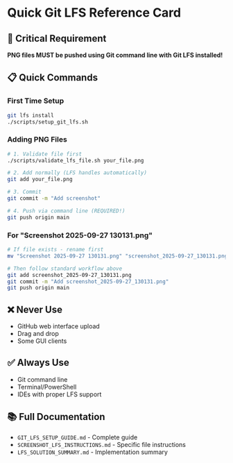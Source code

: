 # Quick Git LFS Reference Card

## 🚨 Critical Requirement
**PNG files MUST be pushed using Git command line with Git LFS installed!**

## 📋 Quick Commands

### First Time Setup
```bash
git lfs install
./scripts/setup_git_lfs.sh
```

### Adding PNG Files
```bash
# 1. Validate file first
./scripts/validate_lfs_file.sh your_file.png

# 2. Add normally (LFS handles automatically)
git add your_file.png

# 3. Commit
git commit -m "Add screenshot"

# 4. Push via command line (REQUIRED!)
git push origin main
```

### For "Screenshot 2025-09-27 130131.png"
```bash
# If file exists - rename first
mv "Screenshot 2025-09-27 130131.png" "screenshot_2025-09-27_130131.png"

# Then follow standard workflow above
git add screenshot_2025-09-27_130131.png
git commit -m "Add screenshot_2025-09-27_130131.png"
git push origin main
```

## ❌ Never Use
- GitHub web interface upload
- Drag and drop
- Some GUI clients

## ✅ Always Use
- Git command line
- Terminal/PowerShell
- IDEs with proper LFS support

## 📚 Full Documentation
- `GIT_LFS_SETUP_GUIDE.md` - Complete guide
- `SCREENSHOT_LFS_INSTRUCTIONS.md` - Specific file instructions
- `LFS_SOLUTION_SUMMARY.md` - Implementation summary